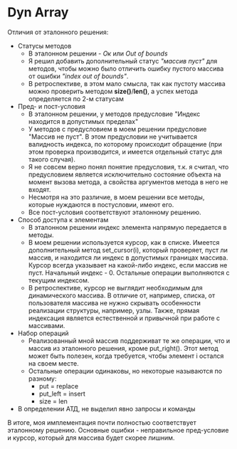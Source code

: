 # Dyn Array 
Отличия от эталонного решения:
* Статусы методов
  - В эталонном решении - _Ок_ или _Out of bounds_
  - Я решил добавить дополнительный статус _"массив пуст"_ для методов, чтобы можно было отличить ошибку пустого массива от ошибки _"index out of bounds"_.
  - В ретроспективе, в этом мало смысла, так как пустоту массива можно проверить методом **size()**/**len()**, а успех метода определяется по 2-м статусам
* Пред- и пост-условия
  - В эталонном решении, у методов предусловие "Индекс находится в допустимых пределах"
  - У методов с предусловием в моем решении предусловие "Массив не пуст". В этом предусловии не учитывается валидность индекса, по которому происходит обращение (при этом проверка производится, и имеется отдельный статус для такого случая).
  - Я не совсем верно понял понятие предусловия, т.к. я считал, что предусловием является исключительно состояние объекта на момент вызова метода, а свойства аргументов метода в него не входят.
  - Несмотря на это различие, в моем решении все методы, которые нуждаются в постусловии, имеют его.
  - Все пост-условия соответствуют эталонному решению.
* Способ доступа к элементам
  - В эталонном решении индекс элемента напрямую передается в методы.
  - В моем решении используется курсор, как в списке. Имеется дополнительный метод set_cursor(i), который проверяет, пуст ли массив, и находится ли индекс в допустимых границах массива. Курсор всегда указывает на какой-либо индекс, если массив не пуст. Начальный индекс - 0. Остальные операции выполняются с текущим индексом.
  - В ретроспективе, курсор не выглядит необходимым для динамического массива. В отличие от, например, списка, от пользователя массива не нужно скрывать особенности реализации структуры, например, узлы. Также, прямая индексация является естественной и привычной при работе с массивами.
* Набор операций
  - Реализованный мной массив поддерживат те же операции, что и массив из эталонного решения, кроме put_right(). Этот метод может быть полезен, когда требуется, чтобы элемент i остался на своем месте.
  - Остальные операции одинаковы, но некоторые называются по разному:
    * put = replace
    * put_left = insert
    * size = len
* В определении АТД, не выделил явно запросы и команды

В итоге, моя имплементация почти полностью соответствует эталонному решению. Основные ошибки - неправильное пред-условие и курсор, который для массива будет скорее лишним.